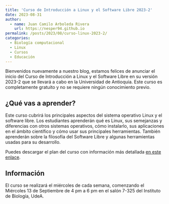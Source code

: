 ```yaml
---
title: 'Curso de Introducción a Linux y el Software Libre 2023-2'
date: 2023-08-31
author:
  - name: Juan Camilo Arboleda Rivera
    url: https://nesper94.github.io
permalink: /posts/2023/08/curso-linux-2023-2/
categories:
  - Biología computacional
  - Linux
  - Cursos
  - Educación
---
```


Bienvenidos nuevamente a nuestro blog, estamos felices de anunciar el inicio
del Curso de Introducción a Linux y el Software Libre en su versión 2023-2
que se llevará a cabo en la Universidad de Antioquia.
Este curso es completamente gratuito y no se requiere ningún conocimiento
previo.

## ¿Qué vas a aprender?

Este curso cubrirá los principales aspectos del sistema operativo Linux y
el software libre. Los estudiantes aprenderán qué es Linux, sus semejanzas
y diferencias con otros sistemas operativos, cómo instalarlo, sus
aplicaciones en el ámbito científico y cómo usar sus principales
herramientas. También aprenderán sobre la filosofía del Software Libre y
algunas herramientas usadas para su desarrollo.

Puedes descargar el plan del curso con información más detallada [en este
enlace](https://biologia-computacional.github.io/files/plan-de-estudios-curso-Linux.pdf).

## Información

El curso se realizará el miércoles de cada semana, comenzando el Miércoles
13 de Septiembre de 4 pm a 6 pm en el salón 7-325 del Instituto de Biología,
UdeA.

